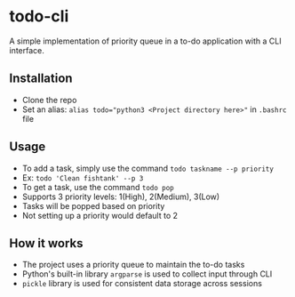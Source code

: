 # todo-cli
A simple implementation of priority queue in a to-do application with a CLI interface.

## Installation
* Clone the repo
* Set an alias: `alias todo="python3 <Project directory here>"` in `.bashrc` file

## Usage
* To add a task, simply use the command `todo taskname --p priority`
* Ex: `todo 'Clean fishtank' --p 3`
* To get a task, use the command `todo pop`
* Supports 3 priority levels: 1(High), 2(Medium), 3(Low)
* Tasks will be popped based on priority
* Not setting up a priority would default to 2

## How it works
* The project uses a priority queue to maintain the to-do tasks
* Python's built-in library `argparse` is used to collect input through CLI
* `pickle` library is used for consistent data storage across sessions